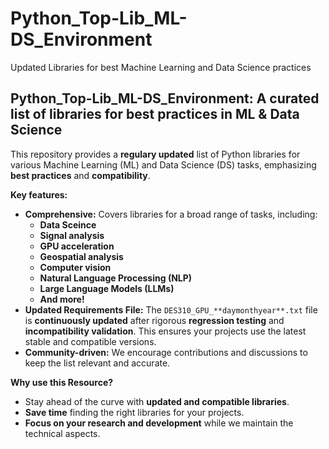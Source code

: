 # Python_Top-Lib_ML-DS_Environment
Updated Libraries for best Machine Learning and Data Science practices

## Python_Top-Lib_ML-DS_Environment: A curated list of libraries for best practices in ML & Data Science

This repository provides a **regulary updated** list of Python libraries for various Machine Learning (ML) and Data Science (DS) tasks, emphasizing **best practices** and **compatibility**. 

**Key features:**

* **Comprehensive:** Covers libraries for a broad range of tasks, including:
    * **Data Sceince**
    * **Signal analysis**
    * **GPU acceleration**
    * **Geospatial analysis**
    * **Computer vision**
    * **Natural Language Processing (NLP)**
    * **Large Language Models (LLMs)**
    * **And more!**
* **Updated Requirements File:** The `DES310_GPU_**daymonthyear**.txt` file is **continuously updated** after rigorous **regression testing** and **incompatibility validation**. This ensures your projects use the latest stable and compatible versions.
* **Community-driven:** We encourage contributions and discussions to keep the list relevant and accurate.

**Why use this Resource?**

* Stay ahead of the curve with **updated and compatible libraries**.
* **Save time** finding the right libraries for your projects.
* **Focus on your research and development** while we maintain the technical aspects.
